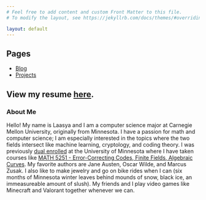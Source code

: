 ```yaml
---
# Feel free to add content and custom Front Matter to this file.
# To modify the layout, see https://jekyllrb.com/docs/themes/#overriding-theme-defaults

layout: default
---
```


## Pages

- [Blog](https://laasyaaki.github.io/blog)
- [Projects](https://laasyaaki.github.io/projects.html)

View my resume [here](Laasya_Aki_Resume_.pdf).  
----

### About Me

Hello! My name is Laasya and I am a computer science major at Carnegie Mellon University, originally from Minnesota. I have a passion for math and computer science; I am especially interested in the topics where the two fields intersect like machine learning, cryptology, and coding theory. I was previously [dual enrolled](https://ccaps.umn.edu/post-secondary-enrollment-options-pseo?adlt=strict&toWww=1&redig=C4245F0759D64BEC8FFD7236005C7765) at the University of Minnesota where I have taken courses like [MATH 5251 - Error-Correcting Codes, Finite Fields, Algebraic Curves](https://onestop2.umn.edu/pcas/viewCatalogCourse.do?courseId=004201). My favorite authors are Jane Austen, Oscar Wilde, and Marcus Zusak. I also like to make jewelry and go on bike rides when I can (six months of Minnesota winter leaves behind mounds of snow, black ice, an immeasureable amount of slush). My friends and I play video games like Minecraft and Valorant together whenever we can. 


















